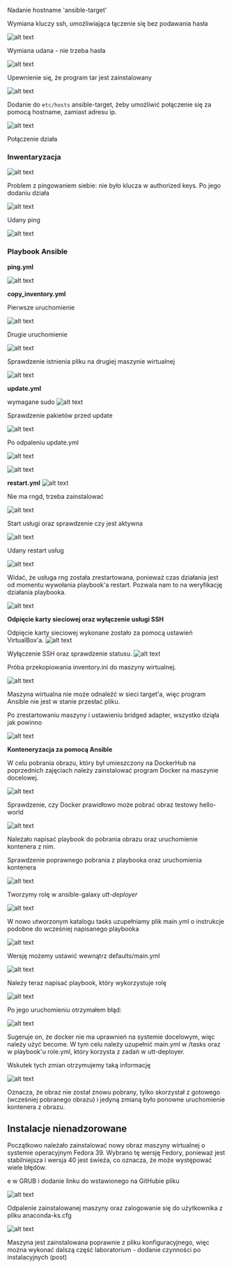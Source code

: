 
Nadanie hostname 'ansible-target'


Wymiana kluczy ssh, umożliwiająca łączenie się bez podawania hasła

![alt text](image.png)

Wymiana udana - nie trzeba hasła

![alt text](image-1.png)

Upewnienie się, że program tar jest zainstalowany

![alt text](image-2.png)

Dodanie do `etc/hosts` ansible-target, żeby umożliwić połączenie się za pomocą hostname, zamiast adresu ip.

![alt text](image-3.png)

Połączenie działa 

### Inwentaryzacja

![alt text](image-4.png)

Problem z pingowaniem siebie: nie było klucza w authorized keys. Po jego dodaniu działa

![alt text](image-5.png)

Udany ping

![alt text](image-6.png)

### Playbook Ansible

**ping.yml**

![alt text](image-7.png)

**copy_inventory.yml**

Pierwsze uruchomienie

![alt text](image-8.png)

Drugie uruchomienie

![alt text](image-9.png)

Sprawdzenie istnienia pliku na drugiej maszynie wirtualnej

![alt text](image-10.png)

**update.yml**

wymagane sudo
![alt text](image-11.png)

Sprawdzenie pakietów przed update

![alt text](image-12.png)

Po odpaleniu update.yml

![alt text](image-15.png)

![alt text](image-13.png)

**restart.yml**
![alt text](image-16.png)

Nie ma rngd, trzeba zainstalować

![alt text](image-17.png)

Start usługi oraz sprawdzenie czy jest aktywna

![alt text](image-18.png)

Udany restart usług

![alt text](image-19.png)

Widać, że usługa rng została zrestartowana, ponieważ czas działania jest od momentu wywołania playbook'a restart. Pozwala nam to na weryfikację działania playbooka. 

![alt text](image-20.png)

**Odpięcie karty sieciowej oraz wyłączenie usługi SSH**

Odpięcie karty sieciowej wykonane zostało za pomocą ustawień VirtualBox'a. 
![alt text](image-14.png)

Wyłączenie SSH oraz sprawdzenie statusu.
![alt text](image-21.png)

Próba przekopiowania inventory.ini do maszyny wirtualnej.

![alt text](image-22.png)

Maszyna wirtualna nie może odnaleźć w sieci target'a, więc program Ansible nie jest w stanie przesłać pliku. 

Po zrestartowaniu maszyny i ustawieniu bridged adapter, wszystko dziąła jak powinno

![alt text](image-23.png)

**Konteneryzacja za pomocą Ansible**

W celu pobrania obrazu, który był umieszczony na DockerHub na poprzednich zajęciach należy zainstalować program Docker na maszynie docelowej.

![alt text](image-24.png)

Sprawdzenie, czy Docker prawidłowo może pobrać obraz testowy hello-world

![alt text](image-25.png)

Należało napisać playbook do pobrania obrazu oraz uruchomienie kontenera z nim. 


Sprawdzenie poprawnego pobrania z playbooka oraz uruchomienia kontenera

![alt text](image-26.png)

Tworzymy rolę w ansible-galaxy *utt-deployer*

![alt text](image-27.png)

W nowo utworzonym katalogu tasks uzupełniamy plik main.yml o instrukcje podobne do wcześniej napisanego playbooka

![alt text](image-28.png)

Wersję możemy ustawić wewnątrz defaults/main.yml

![alt text](image-29.png)

Należy teraz napisać playbook, który wykorzystuje rolę 

![alt text](image-30.png)

Po jego uruchomieniu otrzymałem błąd:

![alt text](image-31.png)

Sugeruje on, że docker nie ma uprawnień na systemie docelowym, więc należy użyć become. W tym celu należy uzupełnić main.yml w /tasks oraz w playbook'u role.yml, który korzysta z zadań w utt-deployer. 

Wskutek tych zmian otrzymujemy taką informację

![alt text](image-32.png)

Oznacza, że obraz nie został znowu pobrany, tylko skorzystał z gotowego (wcześniej pobranego obrazu) i jedyną zmianą było ponowne uruchomienie kontenera z obrazu. 

## Instalacje nienadzorowane

Początkowo należało zainstalować nowy obraz maszyny wirtualnej o systemie operacyjnym Fedora 39. Wybrano tę wersję Fedory, ponieważ jest stabilniejsza i wersja 40 jest świeża, co oznacza, że może występować wiele błędów. 

e w GRUB i dodanie linku do wstawionego na GitHubie pliku

![alt text](image-34.png)


Odpalenie zainstalowanej maszyny oraz zalogowanie się do użytkownika z pliku anaconda-ks.cfg

![alt text](image-35.png)

Maszyna jest zainstalowana poprawnie z pliku konfiguracyjnego, więc można wykonać dalszą część laboratorium - dodanie czynności po instalacyjnych (post)



